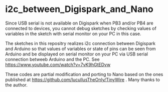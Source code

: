 # i2c_between_Digispark_and_Nano

Since USB serial is not available on Digispark when PB3 and/or PB4 are connected to devices,
you cannot debug sketches by checking values of variables in the sketch with serial monitor
on your PC in this case.

The sketches in this repositry realizes i2c connection between Digispark and Arduino
so that values of variables or state of pins can be seen from Arduino and be displayed on serial monitor
on your PC via USB serial connection betweeb Arduino and the PC.
See https://www.youtube.com/watch?v=7vK9hGtEDvw

These codes are partial modification and porting to Nano based on the ones published
at https://github.com/lucullusTheOnly/TinyWire .
Many thanks to the author.
